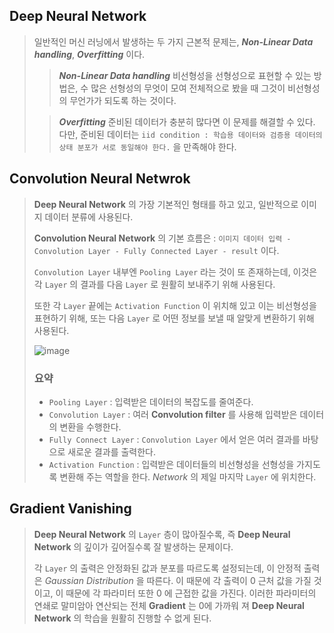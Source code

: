 ## Deep Neural Network
> 일반적인 머신 러닝에서 발생하는 두 가지 근본적 문제는, ***Non-Linear Data handling***, ***Overfitting*** 이다.
> > ***Non-Linear Data handling***
> > 비선형성을 선형성으로 표현할 수 있는 방법은, 수 많은 선형성의 무엇이 모여 전체적으로 봤을 때 그것이 비선형성의 무언가가 되도록 하는 것이다.
> 
> > ***Overfitting***
> > 준비된 데이터가 충분히 많다면 이 문제를 해결할 수 있다. 다만, 준비된 데이터는 `iid condition : 학습용 데이터와 검증용 데이터의 상태 분포가 서로 동일해야 한다.` 을 만족해야 한다.

## Convolution Neural Netwrok
> **Deep Neural Network** 의 가장 기본적인 형태를 하고 있고, 일반적으로 이미지 데이터 분류에 사용된다.
>
> **Convolution Neural Network** 의 기본 흐름은 : `이미지 데이터 입력 - Convolution Layer - Fully Connected Layer - result` 이다.
>
> `Convolution Layer` 내부엔 `Pooling Layer` 라는 것이 또 존재하는데, 이것은 각 `Layer` 의 결과를 다음 `Layer` 로 원활히 보내주기 위해 사용된다.
>
> 또한 각 `Layer` 끝에는 `Activation Function` 이 위치해 있고 이는 비선형성을 표현하기 위해, 또는 다음 `Layer` 로 어떤 정보를 보낼 때 알맞게 변환하기 위해 사용된다.
>
> ![image](https://github.com/user-attachments/assets/184b6934-0d3a-4e47-9523-d85cfd6a639b)
>
> ### 요약
> - `Pooling Layer` : 입력받은 데이터의 복잡도를 줄여준다.
> - `Convolution Layer` : 여러 **Convolution filter** 를 사용해 입력받은 데이터의 변환을 수행한다.
> - `Fully Connect Layer` : `Convolution Layer` 에서 얻은 여러 결과를 바탕으로 새로운 결과를 출력한다.
> - `Activation Function` : 입력받은 데이터들의 비선형성을 선형성을 가지도록 변환해 주는 역할을 한다. *Network* 의 제일 마지막 `Layer` 에 위치한다.

## Gradient Vanishing
> **Deep Neural Network** 의 `Layer` 층이 많아질수록, 즉 **Deep Neural Network** 의 깊이가 깊어질수록 잘 발생하는 문제이다. 
>
> 각 `Layer` 의 출력은 안정화된 값과 분포를 따르도록 설정되는데, 이 안정적 출력은 *Gaussian Distribution* 을 따른다. 이 때문에 각 출력이 $0$ 근처 값을 가질 것이고, 이 때문에 각 파라미터 또한 $0$ 에 근접한 값을 가진다. 이러한 파라미터의 연쇄로 말미암아 연산되는 전체 **Gradient** 는 0에 가까워 져 **Deep Neural Network** 의 학습을 원활히 진행할 수 없게 된다.
